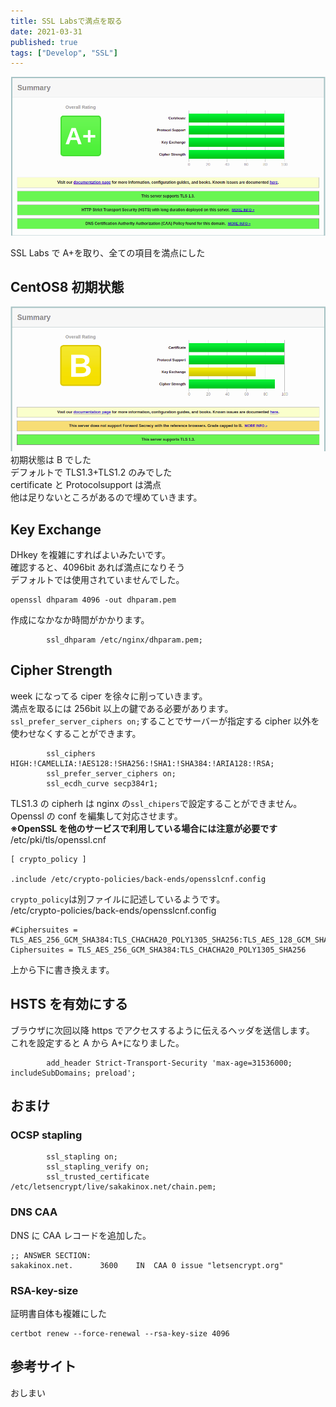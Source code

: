 ```yaml
---
title: SSL Labsで満点を取る
date: 2021-03-31
published: true
tags: ["Develop", "SSL"]
---
```


![SSL labs A+](../image/p8/ssl_labs_a.png)

SSL Labs で A+を取り、全ての項目を満点にした

## CentOS8 初期状態

![SSL labs initial](../image/p8/ssl_labs_initial.png)
初期状態は B でした  
デフォルトで TLS1.3+TLS1.2 のみでした  
certificate と Protocolsupport は満点  
他は足りないところがあるので埋めていきます。

## Key Exchange

DHkey を複雑にすればよいみたいです。  
確認すると、4096bit あれば満点になりそう  
デフォルトでは使用されていませんでした。

```shell
openssl dhparam 4096 -out dhparam.pem
```

作成になかなか時間がかかります。

```shell
        ssl_dhparam /etc/nginx/dhparam.pem;
```

## Cipher Strength

week になってる ciper を徐々に削っていきます。  
満点を取るには 256bit 以上の鍵である必要があります。  
`ssl_prefer_server_ciphers on;`することでサーバーが指定する cipher 以外を使わせなくすることができます。

```shell
        ssl_ciphers HIGH:!CAMELLIA:!AES128:!SHA256:!SHA1:!SHA384:!ARIA128:!RSA;
        ssl_prefer_server_ciphers on;
        ssl_ecdh_curve secp384r1;
```

TLS1.3 の cipherh は nginx の`ssl_chipers`で設定することができません。
Openssl の conf を編集して対応させます。  
**※OpenSSL を他のサービスで利用している場合には注意が必要です**  
/etc/pki/tls/openssl.cnf

```shell
[ crypto_policy ]

.include /etc/crypto-policies/back-ends/opensslcnf.config
```

`crypto_policy`は別ファイルに記述しているようです。  
/etc/crypto-policies/back-ends/opensslcnf.config

```shell
#Ciphersuites = TLS_AES_256_GCM_SHA384:TLS_CHACHA20_POLY1305_SHA256:TLS_AES_128_GCM_SHA256:TLS_AES_128_CCM_SHA256
Ciphersuites = TLS_AES_256_GCM_SHA384:TLS_CHACHA20_POLY1305_SHA256
```

上から下に書き換えます。

## HSTS を有効にする

ブラウザに次回以降 https でアクセスするように伝えるヘッダを送信します。
これを設定すると A から A+になりました。

```shell
        add_header Strict-Transport-Security 'max-age=31536000; includeSubDomains; preload';
```

## おまけ

### OCSP stapling

```shell
        ssl_stapling on;
        ssl_stapling_verify on;
        ssl_trusted_certificate /etc/letsencrypt/live/sakakinox.net/chain.pem;
```

### DNS CAA

DNS に CAA レコードを追加した。

```shell
;; ANSWER SECTION:
sakakinox.net.		3600	IN	CAA	0 issue "letsencrypt.org"
```

### RSA-key-size

証明書自体も複雑にした

```shell
certbot renew --force-renewal --rsa-key-size 4096
```

## 参考サイト

<OgpLink url="https://github.com/ssllabs/research/wiki/SSL-Server-Rating-Guide" />

おしまい
